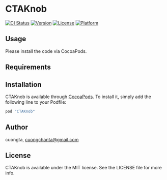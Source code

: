 # CTAKnob

[![CI Status](http://img.shields.io/travis/anthann/CTAKnob.svg?style=flat)](https://travis-ci.org/anthann/CTAKnob)
[![Version](https://img.shields.io/cocoapods/v/CTAKnob.svg?style=flat)](http://cocoapods.org/pods/CTAKnob)
[![License](https://img.shields.io/cocoapods/l/CTAKnob.svg?style=flat)](http://cocoapods.org/pods/CTAKnob)
[![Platform](https://img.shields.io/cocoapods/p/CTAKnob.svg?style=flat)](http://cocoapods.org/pods/CTAKnob)

## Usage

Please install the code via CocoaPods.

## Requirements

## Installation

CTAKnob is available through [CocoaPods](http://cocoapods.org). To install
it, simply add the following line to your Podfile:

```ruby
pod "CTAKnob"
```

## Author

cuongta, cuongchanta@gmail.com

## License

CTAKnob is available under the MIT license. See the LICENSE file for more info.
